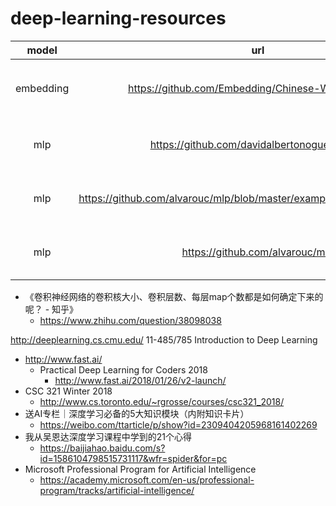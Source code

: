 # deep-learning-resources

| model | url | des | 
| :-: | :-: | :-: | 
| embedding | https://github.com/Embedding/Chinese-Word-Vectors | 100+ Chinese Word Vectors 上百种预训练中文词向量 |
| mlp | https://github.com/davidalbertonogueira/MLP| Simple multilayer perceptron c++ implementation. |
| mlp | https://github.com/alvarouc/mlp/blob/master/examples/moon_sklearn.ipynb | Multilayer Perceptron Keras wrapper for sklearn |
| mlp | https://github.com/alvarouc/mlp | Multilayer Perceptron Keras wrapper for sklearn |


* 《卷积神经网络的卷积核大小、卷积层数、每层map个数都是如何确定下来的呢？ - 知乎》
  * https://www.zhihu.com/question/38098038


http://deeplearning.cs.cmu.edu/
 11-485/785 Introduction to Deep Learning
 
* http://www.fast.ai/
  * Practical Deep Learning for Coders 2018 
    * http://www.fast.ai/2018/01/26/v2-launch/
* CSC 321 Winter 2018
  * http://www.cs.toronto.edu/~rgrosse/courses/csc321_2018/
* 送AI专栏｜深度学习必备的5大知识模块（内附知识卡片）
  * https://weibo.com/ttarticle/p/show?id=2309404205968161402269
* 我从吴恩达深度学习课程中学到的21个心得
  * https://baijiahao.baidu.com/s?id=1586104798515731117&wfr=spider&for=pc
* Microsoft Professional Program for Artificial Intelligence
  * https://academy.microsoft.com/en-us/professional-program/tracks/artificial-intelligence/
